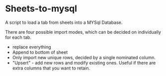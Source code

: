 # Sheets-to-mysql
A script to load a tab from sheets into a MYSql Database. 

There are four possible import modes, which can be decided on individually for each tab.

* replace everything
* Append to bottom of sheet
* Only import new unique rows, decided by a single nominated column.
* "Upsert" - add new rows and modify existing ones. Useful if there are extra columns that you want to retain.
